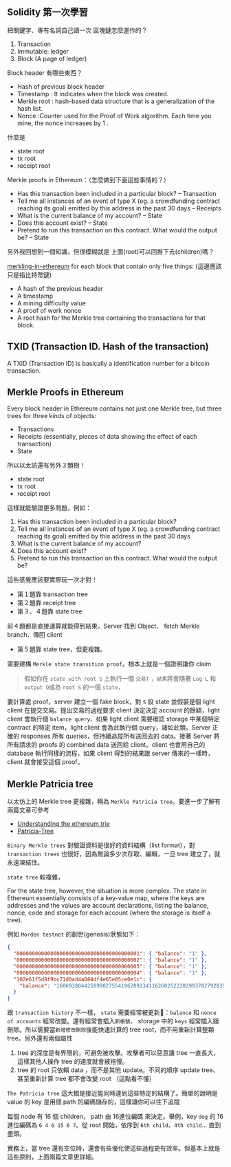 ## Solidity 第一次學習

把關鍵字、專有名詞自己讀一次
區塊鏈怎麼運作的？
 1. Transaction
 2. Immutable: ledger
 3. Block (A page of ledger)

Block header 有哪些東西？
 - Hash of previous block header
 - Timestamp : It indicates when the block was created.
 - Merkle root : hash-based data structure that is a generalization of the hash list.
 - Nonce :Counter used for the Proof of Work algorithm. Each time you mine, the nonce increases by 1 . 

什麼是
 - state root
 - tx root
 - receipt root

Merkle proofs in Ethereum：（怎麼做到下面這些事情的？）
 - Has this transaction been included in a particular block? – Transaction
 - Tell me all instances of an event of type X (eg. a crowdfunding contract reaching its goal) emitted by this address in the past 30 days – Receipts
 - What is the current balance of my account? – State 
 - Does this account exist? – State 
 - Pretend to run this transaction on this contract. What would the output be? – State  

 另外我回想到一個知識，但很模糊就是 上面(root)可以回推下去(children)嗎？

[merkling-in-ethereum](https://blog.ethereum.org/2015/11/15/merkling-in-ethereum/)
for each block that contain only five things: (這邊應該只是指比特幣鏈)
 - A hash of the previous header
 - A timestamp
 - A mining difficulty value
 - A proof of work nonce
 - A root hash for the Merkle tree containing the transactions for that block.

## TXID (Transaction ID. Hash of the transaction)
  A TXID (Transaction ID) is basically a identification number for a bitcoin transaction.

## Merkle Proofs in Ethereum
Every block header in Ethereum contains not just one Merkle tree, but three trees for three kinds of objects:

 - Transactions
 - Receipts (essentially, pieces of data showing the effect of each transaction)
 - State

所以以太訪還有另外３顆樹！
 - state root
 - tx root
 - receipt root

這樣就能驗證更多問題，例如：
 1. Has this transaction been included in a particular block?
 2. Tell me all instances of an event of type X (eg. a crowdfunding contract reaching its goal) emitted by this address in the past 30 days
 3. What is the current balance of my account?
 4. Does this account exist?
 5. Pretend to run this transaction on this contract. What would the output be?

這些感覺應該要實際玩一次才對！  
 - 第１題靠 transaction tree
 - 第２題靠 receipt tree
 - 第３、４題靠 state tree

前４題都是直接運算就能得到結果。Server 找到 Object、 fetch Merkle branch、傳回 client

- 第５題靠 state tree，但更複雜。

需要建構 `Merkle state transition proof`。根本上就是一個證明讓你 claim
 > 假如你在 `state with root S` 上執行一個 `交易T` ，`結果`將會隨著 `Log L` 和 `output O`成為 `root S` 的一個 `state`，
 
要計算處 proof，server 建立一個 fake block，對 `S` 設 state 並假裝是個 light client 在提交交易。提出交易的過程要求 client 決定決定 account 的餘額，light client 會執行個 `balance query`、如果 light client 需要確認 storage 中某個特定 contract 的特定 item，light client 會為此執行個 query，諸如此類。Server 正確的 responses 所有 queries，但持續追蹤所有送回去的 data。接著 Server 將所有請求的 proofs 的 combined data 送回給 client。client 也會用自己的 database 執行同樣的流程，如果 client 得到的結果跟 server 傳來的一樣時，client 就會接受這個 proof。

## Merkle Patricia tree
以太仿上的 Merkle tree 更複雜，稱為 `Merkle Patricia tree`。要進一步了解有兩篇文章可參考
 - [Understanding the ethereum trie](https://easythereentropy.wordpress.com/2014/06/04/understanding-the-ethereum-trie/)
 - [Patricia-Tree](https://github.com/ethereum/wiki/wiki/Patricia-Tree)

`Binary Merkle trees` 對驗證資料是很好的資料結構（list format），對 `transaction trees` 也很好，因為無論多少次存取、編輯，一旦 tree 建立了，就永遠凍結住。  

`state tree` 較複雜，

For the state tree, however, the situation is more complex. The state in Ethereum essentially consists of a key-value map, where the keys are addresses and the values are account declarations, listing the balance, nonce, code and storage for each account (where the storage is itself a tree). 

例如 `Morden testnet` 的創世(genesis)狀態如下：


```JSON
{
  "0000000000000000000000000000000000000001": { "balance": "1" },
  "0000000000000000000000000000000000000002": { "balance": "1" },
  "0000000000000000000000000000000000000003": { "balance": "1" },
  "0000000000000000000000000000000000000004": { "balance": "1" },
  "102e61f5d8f9bc71d0ad4a084df4e65e05ce0e1c": {
    "balance": "1606938044258990275541962092341162602522202993782792835301376"
  }
}
```

跟 `transaction history` 不一樣， `state` 需要經常被更新：`balance` 和 `nonce of accounts` 經常改變。還有經常會插入`新帳號`、 storage 中的 `keys` 經常插入跟刪除。所以需要當`新增修改刪除`後能快速計算的 tree root，而不用重新計算整顆 tree。另外還有兩個屬性
 1. tree 的深度是有界限的，可避免被攻擊。攻擊者可以惡意讓 tree 一直長大，這樣其他人操作 tree 的速度就會被拖慢。
 2. tree 的 root 只依賴 data ，而不是其他 update。不同的順序 update tree、甚至重新計算 tree 都不會改變 root （這點看不懂）

`The Patricia tree` 這大概是接近能同時達到這些特定的結構了。簡單的說明是 value 的 key 是用個 path 的編碼儲存的，這樣讓你可以往下追蹤  

每個 node 有 16 個 children， path 由 16進位編碼 來決定。舉例，key `dog` 的 16進位編碼為 `6 4 6 15 6 7`。從 root 開始，依序到 `6th child`、`4th child`... 直到盡頭。

實務上，當 tree 還有空位時，還會有些優化使這些過程更有效率。但基本上就是這些原則，上面兩篇文章更詳細。
